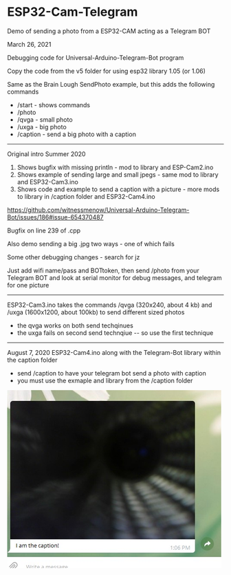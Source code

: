 # ESP32-Cam-Telegram
Demo of sending a photo from a ESP32-CAM acting as a Telegram BOT

March 26, 2021

Debugging code for Universal-Arduino-Telegram-Bot program

Copy the code from the v5 folder for using esp32 library 1.05 (or 1.06)

Same as the Brain Lough SendPhoto example, but this adds the following commands

-  /start - shows commands
-  /photo
-  /qvga - small photo
-  /uxga - big photo
-  /caption - send a big photo with a caption
 
----------------

Original intro Summer 2020

1. Shows bugfix with missing println - mod to library and ESP-Cam2.ino
2. Shows example of sending large and small jpegs - same mod to library and ESP32-Cam3.ino
3. Shows code and example to send a caption with a picture - more mods to library in /caption folder and ESP32-Cam4.ino


https://github.com/witnessmenow/Universal-Arduino-Telegram-Bot/issues/186#issue-654370487

Bugfix on line 239 of .cpp 

Also demo sending a big .jpg two ways - one of which fails

Some other debugging changes - search for jz

Just add wifi name/pass and BOTtoken, then send /photo from your Telegram BOT and look at serial monitor for debug messages, and telegram for one picture

-------------------

ESP32-Cam3.ino takes the commands /qvga (320x240, about 4 kb) and /uxga (1600x1200, about 100kb) to send different sized photos 
- the qvga works on both send techqinues
- the uxga fails on second send technqiue -- so use the first technique

------------------

August 7, 2020
ESP32-Cam4.ino along with the Telegram-Bot library within the caption folder
- send /caption to have your telegram bot send a photo with caption
- you must use the exmaple and library from the /caption folder

<img src="./caption.jpg">
